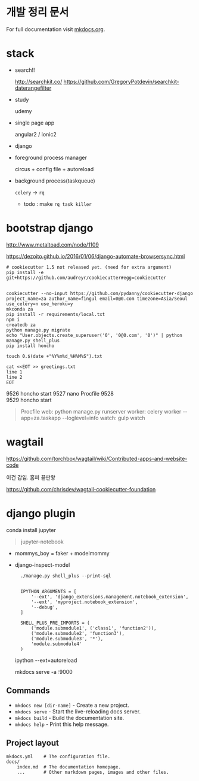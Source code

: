 # 개발 정리 문서

For full documentation visit [mkdocs.org](http://mkdocs.org).

# stack

- search!!

    <http://searchkit.co/>
    <https://github.com/GregoryPotdevin/searchkit-daterangefilter>

- study

    udemy

- single page app

    angular2 / ionic2

- django

- foreground process manager

    circus + config file + autoreload

- background process(taskqueue)

    `celery` -> `rq`

    - todo : make `rq task killer` 

# bootstrap django

<http://www.metaltoad.com/node/1109>

<https://dezoito.github.io/2016/01/06/django-automate-browsersync.html>


    # cookiecutter 1.5 not released yet. (need for extra argument)
    pip install -e git+https://github.com/audreyr/cookiecutter#egg=cookiecutter


    cookiecutter --no-input https://github.com/pydanny/cookiecutter-django  project_name=za author_name=fingul email=0@0.com timezone=Asia/Seoul use_celery=n use_heroku=y
    mkconda za
    pip install -r requirements/local.txt
    npm i
    createdb za
    python manage.py migrate
    echo "User.objects.create_superuser('0', '0@0.com', '0')" | python manage.py shell_plus
    pip install honcho

    touch 0.$(date +"%Y%m%d_%H%M%S").txt

    cat <<EOT >> greetings.txt
    line 1
    line 2
    EOT



 9526  honcho start
 9527  nano Procfile
 9528  
 9529  honcho start




> Procfile 
web: python manage.py runserver
worker: celery worker --app=za.taskapp --loglevel=info
watch: gulp watch
 







# wagtail

<https://github.com/torchbox/wagtail/wiki/Contributed-apps-and-website-code>

이건 갑임. 홈피 끝판왕

<https://github.com/chrisdev/wagtail-cookiecutter-foundation>

# django plugin

conda install jupyter

> jupyter-notebook 

- mommys_boy = faker + modelmommy
- django-inspect-model



        ./manage.py shell_plus --print-sql


        IPYTHON_ARGUMENTS = [
            '--ext', 'django_extensions.management.notebook_extension',
            '--ext', 'myproject.notebook_extension',
            '--debug',
        ]

        SHELL_PLUS_PRE_IMPORTS = (
            ('module.submodule1', ('class1', 'function2')),
            ('module.submodule2', 'function3'),
            ('module.submodule3', '*'),
            'module.submodule4'
        )

    ipython --ext=autoreload

    mkdocs serve -a :9000


## Commands

* `mkdocs new [dir-name]` - Create a new project.
* `mkdocs serve` - Start the live-reloading docs server.
* `mkdocs build` - Build the documentation site.
* `mkdocs help` - Print this help message.

## Project layout

    mkdocs.yml    # The configuration file.
    docs/
        index.md  # The documentation homepage.
        ...       # Other markdown pages, images and other files.
